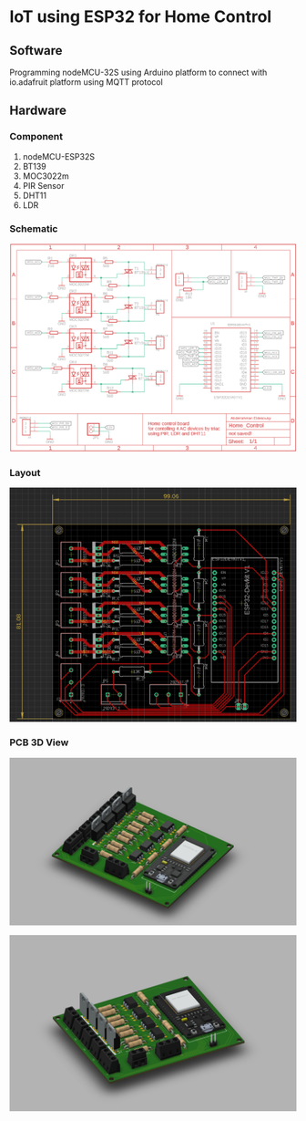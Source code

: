 # IoT using ESP32 for Home Control 

## Software 

Programming nodeMCU-32S using Arduino platform to connect with io.adafruit platform using MQTT protocol 

## Hardware

### Component 

1. nodeMCU-ESP32S
2. BT139 
3. MOC3022m 
4. PIR Sensor
5. DHT11 
6. LDR 

### Schematic 

![Schematic](https://github.com/AbdelrahmanEldesouky/IoT-using-ESP32/blob/main/Home%20Control/Hardware/PCB%20Design/Schematic.png)

### Layout 

![layout](https://github.com/AbdelrahmanEldesouky/IoT-using-ESP32/blob/main/Home%20Control/Hardware/PCB%20Design/layout.PNG)

### PCB 3D View

![3D](https://github.com/AbdelrahmanEldesouky/IoT-using-ESP32/blob/main/Home%20Control/Hardware/PCB%20Design/3D%231.PNG)

![3D](https://github.com/AbdelrahmanEldesouky/IoT-using-ESP32/blob/main/Home%20Control/Hardware/PCB%20Design/3D%232.PNG)

